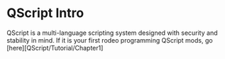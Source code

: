 # QScript Intro

QScript is a multi-language scripting system designed with security and stability in mind.
If it is your first rodeo programming QScript mods, go [here][QScript/Tutorial/Chapter1]